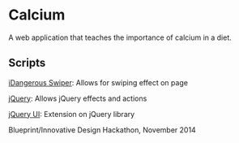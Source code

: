 Calcium
=======
A web application that teaches the importance of calcium in a diet.

Scripts
-------
[iDangerous Swiper](http://www.idangero.us/sliders/swiper/index.php): Allows for swiping effect on page

[jQuery](http://www.jquery.com): Allows jQuery effects and actions 

[jQuery UI](http://www.jqueryui.com): Extension on jQuery library

Blueprint/Innovative Design Hackathon, November 2014
